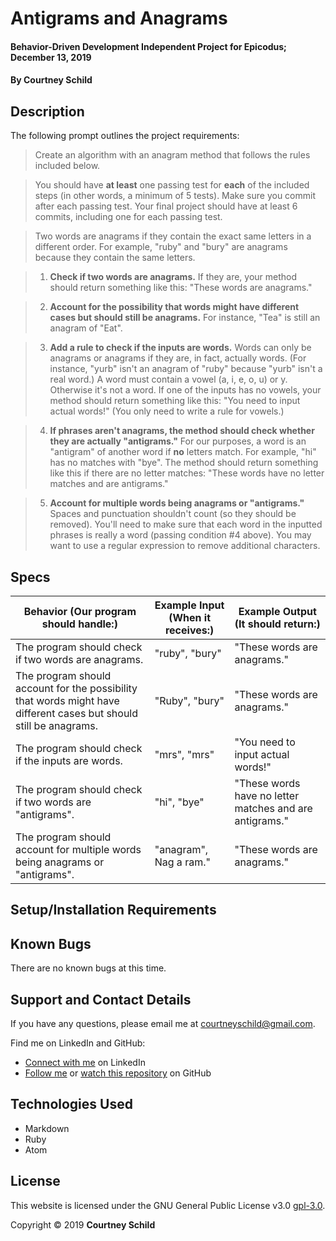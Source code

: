 # Antigrams and Anagrams

#### Behavior-Driven Development Independent Project for Epicodus; December 13, 2019

#### By Courtney Schild

## Description

The following prompt outlines the project requirements:

> Create an algorithm with an anagram method that follows the rules included below.

> You should have **at least** one passing test for **each** of the included steps (in other words, a minimum of 5 tests). Make sure you commit after each passing test. Your final project should have at least 6 commits, including one for each passing test.

> Two words are anagrams if they contain the exact same letters in a different order. For example, "ruby" and "bury" are anagrams because they contain the same letters.

> 1. **Check if two words are anagrams.** If they are, your method should return something like this: "These words are anagrams."

> 2. **Account for the possibility that words might have different cases but should still be anagrams.** For instance, "Tea" is still an anagram of "Eat".

> 3. **Add a rule to check if the inputs are words.** Words can only be anagrams or anagrams if they are, in fact, actually words. (For instance, "yurb" isn't an anagram of "ruby" because "yurb" isn't a real word.) A word must contain a vowel (a, i, e, o, u) or y. Otherwise it's not a word. If one of the inputs has no vowels, your method should return something like this: "You need to input actual words!" (You only need to write a rule for vowels.)

> 4. **If phrases aren't anagrams, the method should check whether they are actually "antigrams."** For our purposes, a word is an "antigram" of another word if **no** letters match. For example, "hi" has no matches with "bye". The method should return something like this if there are no letter matches: "These words have no letter matches and are antigrams."

> 5. **Account for multiple words being anagrams or "antigrams."** Spaces and punctuation shouldn't count (so they should be removed). You'll need to make sure that each word in the inputted phrases is really a word (passing condition #4 above). You may want to use a regular expression to remove additional characters.

## Specs

<!-- This is another way to write out specs:
 * Spec:
  * Input:
  * Output:  -->

| Behavior (Our program should handle:) | Example Input (When it receives:) | Example Output (It should return:) |
| ----------- | ----------- | ----------- |
| The program should check if two words are anagrams. | "ruby", "bury" | "These words are anagrams." |
| The program should account for the possibility that words might have different cases but should still be anagrams. | "Ruby", "bury" | "These words are anagrams." |
| The program should check if the inputs are words. | "mrs", "mrs" | "You need to input actual words!" |
| The program should check if two words are "antigrams". | "hi", "bye" | "These words have no letter matches and are antigrams." |
| The program should account for multiple words being anagrams or "antigrams". | "anagram", Nag a ram." | "These words are anagrams." |

## Setup/Installation Requirements

<!-- This website may be viewed on any web browser and edited by following the instructions below to clone or download the repository to your computer.

**Click [here](https://courtschmort.github.io/doctor-lookup-independent-project/) to open the GitHub Pages website.**

#### Cloning

###### From GitHub
1. Click the **Clone or download** dropdown button.
2. Within the dropdown, click the **Download ZIP** button.

###### From the command-line interface (CLI)
1. To change the directory, type `cd Desktop` after the command prompt.
2. To clone the repository to your Desktop, type `git clone https://github.com/courtschmort/doctor-lookup-independent-project.git` after the command prompt. (This web URL can be located within the **Clone or download** dropdown button in GitHub.)

For more information about cloning repositories available on GitHub, click [here](https://help.github.com/en/articles/which-remote-url-should-i-use).

#### Install webpack

###### From the CLI
3. Type `npm install` to install the dependencies in the local node_modules folder.
4. Type `npm run build` (or `npm build`) to run custom scripts specified in package.json, or `npm run start` to do the same and use live reloading on a web development server at http://localhost:8080/.

#### API Keys
5. This website uses an API key from [BetterDoctor API](https://developer.betterdoctor.com/). Sign up for a new account and create a new application, then copy the API credentials to your pasteboard.
6. Type `touch .env` in the CLI to create a new file in the root directory of the repository, then paste the API credentials into an `API_KEY` within the .env file. -->

## Known Bugs

There are no known bugs at this time.

## Support and Contact Details

If you have any questions, please email me at courtneyschild@gmail.com.

Find me on LinkedIn and GitHub:

* [Connect with me](https://www.linkedin.com/in/courtneyschild/) on LinkedIn
* [Follow me](https://github.com/courtschmort) or [watch this repository](https://github.com/courtschmort/anagrams_and_antigrams.git) on GitHub

<!-- ## Product Roadmap

In the future, I plan to include the following key features:
* Key feature 1
* Key feature 2
* Key feature 3 -->

## Technologies Used

* Markdown
* Ruby
* Atom

## License

This website is licensed under the GNU General Public License v3.0 [gpl-3.0](https://www.gnu.org/licenses/gpl-3.0.en.html).

Copyright &copy; 2019 **Courtney Schild**
